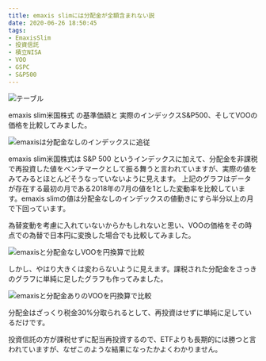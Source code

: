 ```yaml
---
title: emaxis slimには分配金が全額含まれない説
date: 2020-06-26 18:50:45
tags:
- EmaxisSlim
- 投資信託
- 積立NISA
- VOO
- GSPC
- S&P500
---
```


![テーブル](/images/VOO_emaxis_table.png)

emaxis slim米国株式 の基準価額と 実際のインデックスS&P500、そしてVOOの価格を比較してみました。

![emaxisは分配金なしのインデックスに追従](/images/VOO_emaxis.png)

emaxis slim米国株式は S&P 500 というインデックスに加えて、分配金を非課税で再投資した値をベンチマークとして振る舞うと言われていますが、実際の値をみてみるとほとんどそうなっていないように見えます。
上記のグラフはデータが存在する最初の月である2018年の7月の値を1とした変動率を比較しています。emaxis slimの値は分配金なしのインデックスの値動きにすら半分以上の月で下回っています。

為替変動を考慮に入れていないからかもしれないと思い、VOOの価格をその時点での為替で日本円に変換した場合でも比較してみました。

![emaxisと分配金なしVOOを円換算で比較](/images/VOO_emaxis_JPY.png)

しかし、やはり大きくは変わらないように見えます。課税された分配金をさっきのグラフに単純に足したグラフも作ってみました。

![emaxisと分配金ありのVOOを円換算で比較](/images/VOO_emaxis_div_JPY.png)

分配金はざっくり税金30%分取られるとして、再投資はせずに単純に足しているだけです。

投資信託の方が課税せずに配当再投資するので、ETFよりも長期的には勝つと言われていますが、なぜこのような結果になったかよくわかりません。
